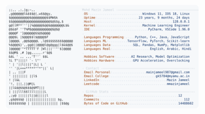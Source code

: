 <picture>
  <source srcset="https://raw.githubusercontent.com/mmazinjameel/mmazinjameel/main/dark_mode.svg?v=1756448155" media="(prefers-color-scheme: dark)">
  <img src="https://raw.githubusercontent.com/mmazinjameel/mmazinjameel/main/light_mode.svg?v=1756448155">
</picture>
